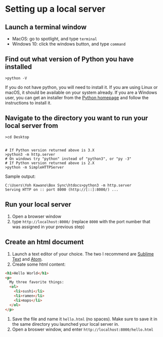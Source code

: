 # Setting up a local server

## Launch a terminal window
  - MacOS: go to spotlight, and type `terminal`
  - Windows 10: click the windows button, and type `command`
## Find out what version of Python you have installed
  ```shell
  >python -V
  ```
If you do not have python, you will need to install it. If you are using Linux or macOS, it should be available on your system already. If you are a Windows user, you can get an installer from the [Python homepage](https://www.python.org/) and follow the instructions to install it.
  
## Navigate to the directory you want to run your local server from
```shell
>cd Desktop
```
## 
```shell
# If Python version returned above is 3.X
>python3 -m http.server
# On windows try "python" instead of "python3", or "py -3"
# If Python version returned above is 2.X
>python -m SimpleHTTPServer
```

Sample output:
```shell
C:\Users\Yoh Kawano\Box Sync\htdocs>python3 -m http.server
Serving HTTP on :: port 8000 (http://[::]:8000/) ...
```

## Run your local server
1. Open a browser window
1. type `http://localhost:8000/` (replace `8000` with the port number that was assigned in your previous step)

## Create an html document
1. Launch a text editor of your choice. The two I recommend are [Sublime Text](https://www.sublimetext.com/) and [Atom](https://atom.io/).
1. Create some html content:
```html
<h1>Hello World</h1>
<p>
  My three favorite things:
  <ol>
    <li>sushi</li>
    <li>ramen</li>
    <li>maps</li>
  </ol>
</p>
```
1. Save the file and name it `hello.html` (no spaces). Make sure to save it in the same directory you launched your local server in.
1. Open a broswer window, and enter `http://localhost:8000/hello.html`
